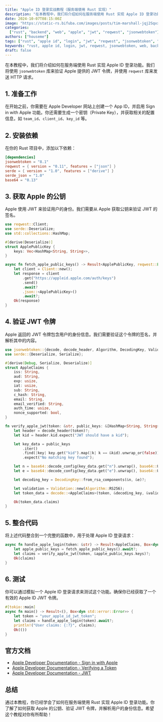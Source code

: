 ```yaml
---
title: "Apple ID 登录实战教程（服务端使用 Rust 实现）"
description: "在本教程中，我们将介绍如何在服务端使用 Rust 实现 Apple ID 登录功能。我们将使用 `jsonwebtoken` 库来验证 Apple 提供的 JWT 令牌，并使用 `reqwest` 库来发送 HTTP 请求。"
date: 2024-10-07T08:15:00Z
image: "https://static-rs.bifuba.com/images/posts/tim-marshall-jqj2SqvxMVY-unsplash.jpg"
categories:
  ["rust", "backend", "web", "apple", "jwt", "reqwest", "jsonwebtoken"]
authors: ["houseme"]
tags: ["rust", "apple id", "login", "jwt", "reqwest", "jsonwebtoken", "web", "backend", "apple", "authentication", "oauth", "security", "tutorial", "实战", "教程"]
keywords: "rust, apple id, login, jwt, reqwest, jsonwebtoken, web, backend, apple, authentication, oauth, security, tutorial, 实战, 教程"
draft: false
---
```


在本教程中，我们将介绍如何在服务端使用 Rust 实现 Apple ID 登录功能。我们将使用 `jsonwebtoken` 库来验证 Apple 提供的 JWT 令牌，并使用 `reqwest` 库来发送 HTTP 请求。

## 1. 准备工作

在开始之前，你需要在 Apple Developer 网站上创建一个 App ID，并启用 Sign in with Apple 功能。你还需要生成一个密钥（Private Key），并获取相关的配置信息，如 `team_id`、`client_id`、`key_id` 等。

## 2. 安装依赖

在你的 Rust 项目中，添加以下依赖：

```toml
[dependencies]
jsonwebtoken = "8.1"
reqwest = { version = "0.11", features = ["json"] }
serde = { version = "1.0", features = ["derive"] }
serde_json = "1.0"
base64 = "0.13"
```

## 3. 获取 Apple 的公钥

Apple 使用 JWT 来验证用户的身份。我们需要从 Apple 获取公钥来验证 JWT 的签名。

```rust
use reqwest::Client;
use serde::Deserialize;
use std::collections::HashMap;

#[derive(Deserialize)]
struct ApplePublicKey {
    keys: Vec<HashMap<String, String>>,
}

async fn fetch_apple_public_keys() -> Result<ApplePublicKey, reqwest::Error> {
    let client = Client::new();
    let response = client
        .get("https://appleid.apple.com/auth/keys")
        .send()
        .await?
        .json::<ApplePublicKey>()
        .await?;
    Ok(response)
}
```

## 4. 验证 JWT 令牌

Apple 返回的 JWT 令牌包含用户的身份信息。我们需要验证这个令牌的签名，并解析其中的内容。

```rust
use jsonwebtoken::{decode, decode_header, Algorithm, DecodingKey, Validation};
use serde::{Deserialize, Serialize};

#[derive(Debug, Serialize, Deserialize)]
struct AppleClaims {
    iss: String,
    aud: String,
    exp: usize,
    iat: usize,
    sub: String,
    c_hash: String,
    email: String,
    email_verified: String,
    auth_time: usize,
    nonce_supported: bool,
}

fn verify_apple_jwt(token: &str, public_keys: &[HashMap<String, String>]) -> Result<AppleClaims, jsonwebtoken::errors::Error> {
    let header = decode_header(token)?;
    let kid = header.kid.expect("JWT should have a kid");

    let key_data = public_keys
        .iter()
        .find(|key| key.get("kid").map(|k| k == &kid).unwrap_or(false))
        .expect("No matching key found");

    let n = base64::decode_config(key_data.get("n").unwrap(), base64::URL_SAFE_NO_PAD)?;
    let e = base64::decode_config(key_data.get("e").unwrap(), base64::URL_SAFE_NO_PAD)?;

    let decoding_key = DecodingKey::from_rsa_components(&n, &e)?;

    let validation = Validation::new(Algorithm::RS256);
    let token_data = decode::<AppleClaims>(token, &decoding_key, &validation)?;

    Ok(token_data.claims)
}
```

## 5. 整合代码

将上述代码整合到一个完整的函数中，用于处理 Apple ID 登录请求：

```rust
async fn handle_apple_login(token: &str) -> Result<AppleClaims, Box<dyn std::error::Error>> {
    let apple_public_keys = fetch_apple_public_keys().await?;
    let claims = verify_apple_jwt(token, &apple_public_keys.keys)?;
    Ok(claims)
}
```

## 6. 测试

你可以通过模拟一个 Apple ID 登录请求来测试这个功能。确保你已经获取了一个有效的 Apple ID JWT 令牌。

```rust
#[tokio::main]
async fn main() -> Result<(), Box<dyn std::error::Error>> {
    let token = "your_apple_id_jwt_token";
    let claims = handle_apple_login(token).await?;
    println!("User claims: {:?}", claims);
    Ok(())
}
```

## 官方文档

- [Apple Developer Documentation - Sign in with Apple](https://developer.apple.com/documentation/sign_in_with_apple "Apple Developer Documentation - Sign in with Apple")
- [Apple Developer Documentation - Verifying a Token](https://developer.apple.com/documentation/sign_in_with_apple/sign_in_with_apple_rest_api/verifying_a_token "Apple Developer Documentation - Verifying a Token")
- [Apple Developer Documentation - JWT](https://developer.apple.com/documentation/sign_in_with_apple/generate_and_validate_tokens "Apple Developer Documentation - JWT")

## 总结

通过本教程，你已经学会了如何在服务端使用 Rust 实现 Apple ID 登录功能。你了解了如何获取 Apple 的公钥、验证 JWT 令牌，并解析用户的身份信息。希望这个教程对你有所帮助！
